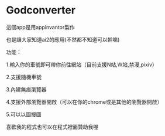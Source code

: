 # Godconverter

這個app是用appinvantor製作

也是讓大家知道ai2的應用(不然都不知道可以幹嘛)

功能：

1.輸入你的車號即可帶你前往網站（目前支援N站,W站,禁漫,pixiv）

2.支援隨機車號

3.內建無痕瀏覽器

4.支援外部瀏覽器開啟（可以在你的chrome或是其他的瀏覽器開啟）

5.可以以圖搜圖

喜歡我的程式也可以在程式裡面贊助我喔
